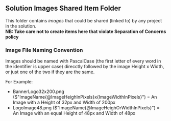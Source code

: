 ## Solution Images Shared Item Folder

This folder contains _images_ that could be shared (linked to) by any project in the solution.  
**NB: Take care not to create items here that violate Separation of Concerns policy**

### Image File Naming Convention
Images should be named with PascalCase (the first letter of every word in the identifier is upper case) direcctly followed by the image Height x Width, or just one of the two if they are the same.

For Example:
- BannerLogo32x200.png ($"ImageName{@ImageHeighInPixels}x{ImageWidthInPixels}") = An Image with a Height of 32px and Width of 200px
- LogoImage48.png ($"ImageName{@ImageHeighOrWidthInPixels}") = An Image with an equal Height of 48px and Width of 48px

